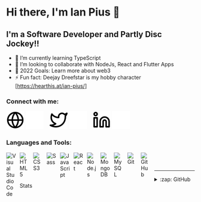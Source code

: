 # Hi there, I'm Ian Pius  👋 

## I'm a Software Developer and Partly Disc Jockey!!

- 🌱 I’m currently learning TypeScript
- 👯 I’m looking to collaborate with NodeJs, React and Flutter Apps
- 🥅 2022 Goals: Learn more about web3
- ⚡ Fun fact: Deejay Dreefstar is my hobby character [https://hearthis.at/ian-pius/]


### Connect with me:

[![website](./img/globe-light.svg)](https://piusgori.xyz#gh-light-mode-only)
[![website](./img/globe-dark.svg)](https://piusgori.xyz#gh-dark-mode-only)
&nbsp;&nbsp;
[![website](./img/twitter-light.svg)](https://twitter.com/IanPius3#gh-light-mode-only)
[![website](./img/twitter-dark.svg)](https://twitter.com/IanPius3#gh-dark-mode-only)
&nbsp;&nbsp;
[![website](./img/linkedin-light.svg)](https://www.linkedin.com/in/ian-pius-13b08b231#gh-light-mode-only)
[![website](./img/linkedin-dark.svg)](https://www.linkedin.com/in/ian-pius-13b08b231#gh-dark-mode-only)
&nbsp;&nbsp;

### Languages and Tools:

<img align="left" alt="Visual Studio Code" width="26px" src="https://cdn.jsdelivr.net/gh/devicons/devicon/icons/vscode/vscode-original.svg" style="padding-right:10px;" />
<img align="left" alt="HTML5" width="26px" src="https://cdn.jsdelivr.net/gh/devicons/devicon/icons/html5/html5-original.svg" style="padding-right:10px;" />
<img align="left" alt="CSS3" width="26px" src="https://cdn.jsdelivr.net/gh/devicons/devicon/icons/css3/css3-original.svg" style="padding-right:10px;" />
<img align="left" alt="Sass" width="26px" src="https://cdn.jsdelivr.net/gh/devicons/devicon/icons/sass/sass-original.svg" style="padding-right:10px;" />
<img align="left" alt="JavaScript" width="26px" src="https://cdn.jsdelivr.net/gh/devicons/devicon/icons/javascript/javascript-original.svg" style="padding-right:10px;" />
<img align="left" alt="React" width="26px" src="https://cdn.jsdelivr.net/gh/devicons/devicon/icons/react/react-original.svg" style="padding-right:10px;" />
<img align="left" alt="Node.js" width="26px" src="https://cdn.jsdelivr.net/gh/devicons/devicon/icons/nodejs/nodejs-original.svg" style="padding-right:10px;" />
<img align="left" alt="MongoDB" width="26px" src="https://cdn.jsdelivr.net/gh/devicons/devicon/icons/mongodb/mongodb-original.svg" style="padding-right:10px;" />
<img align="left" alt="MySQL" width="26px" src="https://cdn.jsdelivr.net/gh/devicons/devicon/icons/mysql/mysql-original.svg" style="padding-right:10px;" />
<img align="left" alt="Git" width="26px" src="https://cdn.jsdelivr.net/gh/devicons/devicon/icons/git/git-original.svg" style="padding-right:10px;" />
<img align="left" alt="GitHub" width="26px" src="https://user-images.githubusercontent.com/3369400/139447912-e0f43f33-6d9f-45f8-be46-2df5bbc91289.png" style="padding-right:10px;" />

<br />
<br />

---

<details>
  <summary>:zap: GitHub Stats</summary>

  <img align="left" alt="Pius' Stats" src="https://github-readme-stats.vercel.app/api?username=piusgori&count_private=true&show_icons=true&theme=tokyonight" />

<img align="left" alt="Pius' Stats" src="https://github-readme-stats.vercel.app/api/top-langs/?username=piusgori&theme=tokyonight" />

<img align="left" alt="Pius' Stats" src="http://github-readme-streak-stats.herokuapp.com?user=piusgori&theme=radical&hide_border=true" />

</details>

[website]: https://piusgori.xyz
[twitter]: https://twitter.com/IanPius3
[linkedin]: https://www.linkedin.com/in/ian-pius-13b08b231